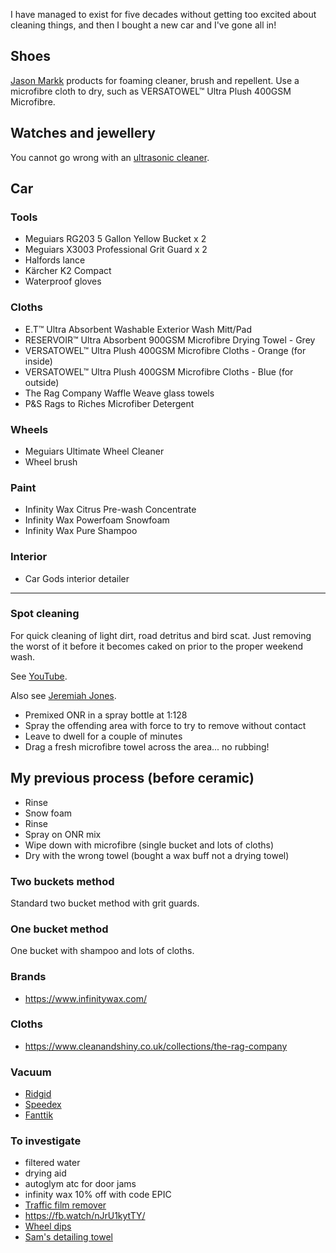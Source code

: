 I have managed to exist for five decades without getting too excited about cleaning things, and then I bought a new car and I've gone all in!

## Shoes

[Jason Markk](https://www.jasonmarkk.com/) products for foaming cleaner, brush and repellent. Use a microfibre cloth to dry, such as VERSATOWEL™ Ultra Plush 400GSM Microfibre.

## Watches and jewellery

You cannot go wrong with an [ultrasonic cleaner](https://www.amazon.co.uk/DK-SONIC-Household-Ultrasonic-Eyeglasses/dp/B08S6V52MV/).

## Car

### Tools

- Meguiars RG203 5 Gallon Yellow Bucket x 2
- Meguiars X3003 Professional Grit Guard x 2
- Halfords lance
- Kärcher K2 Compact
- Waterproof gloves

### Cloths

- E.T™ Ultra Absorbent Washable Exterior Wash Mitt/Pad
- RESERVOIR™ Ultra Absorbent 900GSM Microfibre Drying Towel - Grey
- VERSATOWEL™ Ultra Plush 400GSM Microfibre Cloths - Orange (for inside)
- VERSATOWEL™ Ultra Plush 400GSM Microfibre Cloths - Blue (for outside)
- The Rag Company Waffle Weave glass towels
- P&S Rags to Riches Microfiber Detergent

### Wheels

- Meguiars Ultimate Wheel Cleaner
- Wheel brush

### Paint

- Infinity Wax Citrus Pre-wash Concentrate
- Infinity Wax Powerfoam Snowfoam
- Infinity Wax Pure Shampoo

### Interior

- Car Gods interior detailer

---

### Spot cleaning

For quick cleaning of light dirt, road detritus and bird scat. Just removing the worst of it before it becomes caked on prior to the proper weekend wash.

See [YouTube](https://www.youtube.com/watch?v=5Y_8Z6KkOgQ).

Also see [Jeremiah Jones](https://www.youtube.com/watch?v=G_9_0ElVChU).

- Premixed ONR in a spray bottle at 1:128
- Spray the offending area with force to try to remove without contact
- Leave to dwell for a couple of minutes
- Drag a fresh microfibre towel across the area... no rubbing!

## My previous process (before ceramic)

- Rinse
- Snow foam
- Rinse
- Spray on ONR mix
- Wipe down with microfibre (single bucket and lots of cloths)
- Dry with the wrong towel (bought a wax buff not a drying towel)

### Two buckets method

Standard two bucket method with grit guards.

### One bucket method

One bucket with shampoo and lots of cloths.

### Brands

- <https://www.infinitywax.com/>

### Cloths

- https://www.cleanandshiny.co.uk/collections/the-rag-company

### Vacuum

- [Ridgid](https://www.amazon.co.uk/RIDGID-VAC3000-Portable-3-Gallon-Horsepower/)
- [Speedex](https://www.speedexwireless.com/products/speedex-wireless-vacuum-cleaner)
- [Fanttik](https://www.amazon.co.uk/Fanttik-V8-Mate-Cordless-Ultra-Lightweight/dp/B0B9447P5P)

### To investigate

- filtered water
- drying aid
- autoglym atc for door jams
- infinity wax 10% off with code EPIC
- [Traffic film remover](https://www.jennychem.com/collections/traffic-film-removers/products/tfr-special-non-caustic-wax)
- https://fb.watch/nJrU1kytTY/
- [Wheel dips](https://www.dipyourcar.com/collections/wheel-kits-by-color/products/shadow-black-hyperdip-wheel-kit?variant=5630996356&fbclid=IwAR0DZK-yhcBSsW94hoNdrYYRAo3Xi7-6gzpEJ7ZL3L86ukv7lbsGmXCHa9Y)
- [Sam's detailing towel](https://www.samsdetailing.co.uk/products/drying-towel?fbclid=IwAR2CQ86OernaGAjsXlkomcS16ggyHdrwgBlv4IIy5ZX1TeJxv462dQY76ro_aem_Aaeazxkf5BmqUkzHggHV7PSiB_g9GRrLvPv_sJivaL6472ipLLDjAUeYNhzxcxyxDokM3KWZMhglPNZG9diwbkRy&utm_source=facebook&utm_medium=paid&campaign_id=23857344821250629&ad_id=23857344821300629)
